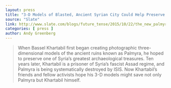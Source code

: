 ```yaml
---
layout: press
title: "3-D Models of Blasted, Ancient Syrian City Could Help Preserve the Past"
source: "Slate"
link: http://www.slate.com/blogs/future_tense/2015/10/22/the_new_palmyra_project_s_3_d_models_of_isis_blasted_syrian_city_help_preserve.html
categories: [ press ]
author: Andy Greenberg
---
```


> When Bassel Khartabil first began creating photographic
> three-dimensional models of the ancient ruins known as Palmyra, he
> hoped to preserve one of Syria’s greatest archaeological
> treasures. Ten years later, Khartabil is a prisoner of Syria’s
> fascist Assad regime, and Palmyra is being systematically destroyed
> by ISIS. Now Khartabil’s friends and fellow activists hope his 3-D
> models might save not only Palmyra but Khartabil himself.
